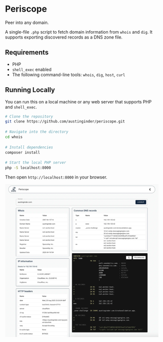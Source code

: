 # Periscope

Peer into any domain.

A single-file `.php` script to fetch domain information from `whois` and `dig`. It supports exporting discovered records as a DNS zone file.

## Requirements

  - PHP
  - `shell_exec` enabled
  - The following command-line tools: `whois`, `dig`, `host`, `curl`

## Running Locally

You can run this on a local machine or any web server that supports PHP and `shell_exec`.

```bash
# Clone the repository
git clone https://github.com/austinginder/periscope.git

# Navigate into the directory
cd whois

# Install dependencies
composer install

# Start the local PHP server
php -S localhost:8000
```

Then open `http://localhost:8000` in your browser.

![](screenshot.webp)